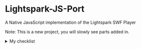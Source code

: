 # Lightspark-JS-Port
A Native JavaScript implementation of the Lightspark SWF Player

Note: This is a new project, you will slowly see parts added in.
<details>
<summary>My checklist</summary>
    
- [ ] Src
    - [ ] 3rd Party
    - [ ] avmplus
        - [ ] 
    - [ ] 
</details>
